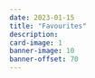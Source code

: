 ```yaml
---
date: 2023-01-15
title: "Favourites"
description:
card-image: 1
banner-image: 10
banner-offset: 70
---
```

